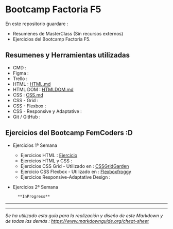 # Bootcamp Factoria F5

En este repositorio guardare : 
- Resumenes de MasterClass (Sin recursos externos) 
- Ejercicios del Bootcamp Factoría F5.

## Resumenes y Herramientas utilizadas

- CMD : 
- Figma :
- Trello :
- HTML : [HTML.md](./HTML%20y%20CSS/HTML.md)
- HTML DOM : [HTMLDOM.md](./HTML%20y%20CSS/HTMLDOM.md)
- CSS : [CSS.md](./HTML%20y%20CSS/CSS.md)
- CSS - Grid :
- CSS - Flexbox : 
- CSS - Responsive y Adaptative :
- Git / GitHub :


## Ejercicios del Bootcamp FemCoders :D

- Ejercicios 1ª Semana
    - Ejercicios HTML : [Ejercicio](./HTML%20y%20CSS/2-Ejercicio%20HTML%20babysteps/ejercicio2.md)
    - Ejercicios HTML y CSS : 
    - Ejercicios CSS Grid - Utilizado en : [CSSGridGarden](https://cssgridgarden.com/#es)
    - Ejercicio CSS Flexbox - Utilizado en : [Flexboxfroggy](https://flexboxfroggy.com/#es)
    - Ejercicios Responsive-Adaptative Design : 

- Ejercicios 2ª Semana

        **InProgress**


---
---
*Se ha utilizado esta guía para la realización y diseño de este Markdown y de todas las demás : https://www.markdownguide.org/cheat-sheet*
